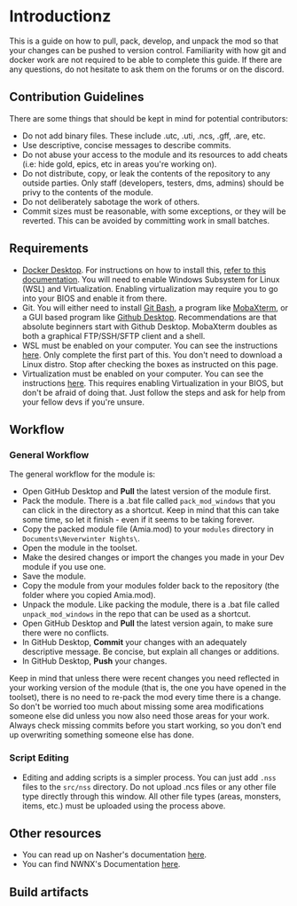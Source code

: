 # Introductionz
This is a guide on how to pull, pack, develop, and unpack the mod so that your changes can be pushed to version control. Familiarity with how git and docker work are not required to be able to complete this guide. If there are any questions, do not hesitate to ask them on the forums or on the discord.

## Contribution Guidelines
There are some things that should be kept in mind for potential contributors:
- Do not add binary files. These include .utc, .uti, .ncs, .gff, .are, etc. 
- Use descriptive, concise messages to describe commits.
- Do not abuse your access to the module and its resources to add cheats (i.e: hide gold, epics, etc in areas you're working on).
- Do not distribute, copy, or leak the contents of the repository to any outside parties. Only staff (developers, testers, dms, admins) should be privy to the contents of the module.
- Do not deliberately sabotage the work of others.
- Commit sizes must be reasonable, with some exceptions, or they will be reverted. This can be avoided by committing work in small batches.

## Requirements
- [Docker Desktop](https://www.docker.com/products/docker-desktop). For instructions on how to install this, [refer to this documentation](https://docs.docker.com/desktop/windows/install/). You will need to enable Windows Subsystem for Linux (WSL) and Virtualization. Enabling virtualization may require you to go into your BIOS and enable it from there.
- Git. You will either need to install [Git Bash](https://git-scm.com/downloads), a program like [MobaXterm](https://mobaxterm.mobatek.net/), or a GUI based program like [Github Desktop](https://desktop.github.com/). Recommendations are that absolute beginners start with Github Desktop. MobaXterm doubles as both a graphical FTP/SSH/SFTP client and a shell.
- WSL must be enabled on your computer. You can see the instructions [here](https://www.windowscentral.com/install-windows-subsystem-linux-windows-10). Only complete the first part of this. You don't need to download a Linux distro. Stop after checking the boxes as instructed on this page.
- Virtualization must be enabled on your computer. You can see the instructions [here](https://www.minitool.com/news/enable-virtualization-windows-10.html). This requires enabling Virtualization in your BIOS, but don't be afraid of doing that. Just follow the steps and ask for help from your fellow devs if you're unsure.

## Workflow
### General Workflow
The general workflow for the module is: 
- Open GitHub Desktop and **Pull** the latest version of the module first.
- Pack the module. There is a .bat file called `pack_mod_windows` that you can click in the directory as a shortcut. Keep in mind that this can take some time, so let it finish - even if it seems to be taking forever.
- Copy the packed module file (Amia.mod) to your `modules` directory in `Documents\Neverwinter Nights\`.
- Open the module in the toolset.
- Make the desired changes or import the changes you made in your Dev module if you use one.
- Save the module.
- Copy the module from your modules folder back to the repository (the folder where you copied Amia.mod).
- Unpack the module. Like packing the module, there is a .bat file called `unpack_mod_windows` in the repo that can be used as a shortcut.
- Open GitHub Desktop and **Pull** the latest version again, to make sure there were no conflicts.
- In GitHub Desktop, **Commit** your changes with an adequately descriptive message. Be concise, but explain all changes or additions.
- In GitHub Desktop, **Push** your changes.

Keep in mind that unless there were recent changes you need reflected in your working version of the module (that is, the one you have opened in the toolset), there is no need to re-pack the mod every time there is a change. So don't be worried too much about missing some area modifications someone else did unless you now also need those areas for your work. Always check missing commits before you start working, so you don't end up overwriting something someone else has done.
### Script Editing
- Editing and adding scripts is a simpler process. You can just add `.nss` files to the `src/nss` directory. Do not upload .ncs files or any other file type directly through this window. All other file types (areas, monsters, items, etc.) must be uploaded using the process above.
## Other resources
- You can read up on Nasher's documentation [here](https://github.com/squattingmonk/nasher).
- You can find NWNX's Documentation [here](https://nwnxee.github.io/unified/).
## Build artifacts
